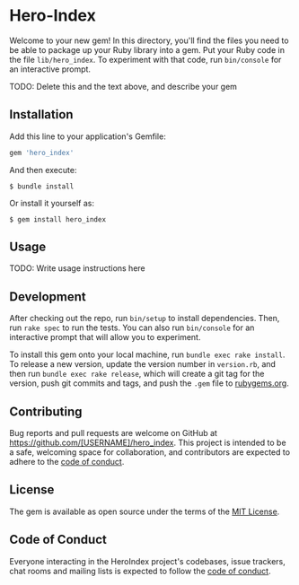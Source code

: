 # Hero-Index

Welcome to your new gem! In this directory, you'll find the files you need to be able to package up your Ruby library into a gem. Put your Ruby code in the file `lib/hero_index`. To experiment with that code, run `bin/console` for an interactive prompt.

TODO: Delete this and the text above, and describe your gem

## Installation

Add this line to your application's Gemfile:

```ruby
gem 'hero_index'
```

And then execute:

    $ bundle install

Or install it yourself as:

    $ gem install hero_index

## Usage

TODO: Write usage instructions here

## Development

After checking out the repo, run `bin/setup` to install dependencies. Then, run `rake spec` to run the tests. You can also run `bin/console` for an interactive prompt that will allow you to experiment.

To install this gem onto your local machine, run `bundle exec rake install`. To release a new version, update the version number in `version.rb`, and then run `bundle exec rake release`, which will create a git tag for the version, push git commits and tags, and push the `.gem` file to [rubygems.org](https://rubygems.org).

## Contributing

Bug reports and pull requests are welcome on GitHub at https://github.com/[USERNAME]/hero_index. This project is intended to be a safe, welcoming space for collaboration, and contributors are expected to adhere to the [code of conduct](https://github.com/[USERNAME]/hero_index/blob/master/CODE_OF_CONDUCT.md).


## License

The gem is available as open source under the terms of the [MIT License](https://opensource.org/licenses/MIT).

## Code of Conduct

Everyone interacting in the HeroIndex project's codebases, issue trackers, chat rooms and mailing lists is expected to follow the [code of conduct](https://github.com/[USERNAME]/hero_index/blob/master/CODE_OF_CONDUCT.md).
